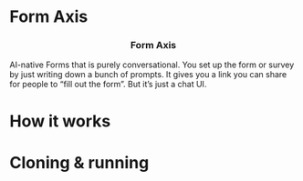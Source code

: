 # Form Axis

  <h3 align="center">Form Axis</h3>
<p align="center">

AI-native Forms that is purely conversational. You set up the form or survey by just writing down a bunch of prompts. It gives you a link you can share for people to “fill out the form”. But it’s just a chat UI.

</p>

</p>

# How it works

# Cloning & running

